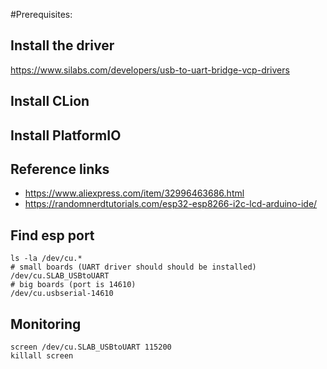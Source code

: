 
#Prerequisites:
## Install the driver
https://www.silabs.com/developers/usb-to-uart-bridge-vcp-drivers

## Install CLion

## Install PlatformIO

## Reference links
* https://www.aliexpress.com/item/32996463686.html
* https://randomnerdtutorials.com/esp32-esp8266-i2c-lcd-arduino-ide/

## Find esp port
```
ls -la /dev/cu.*
# small boards (UART driver should should be installed) 
/dev/cu.SLAB_USBtoUART
# big boards (port is 14610)
/dev/cu.usbserial-14610
```

## Monitoring
```
screen /dev/cu.SLAB_USBtoUART 115200
killall screen
```
